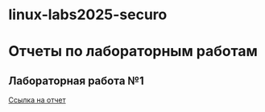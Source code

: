 # linux-labs2025-securo

# Отчеты по лабораторным работам

## Лабораторная работа №1

[Ссылка на отчет](https://www.dropbox.com/scl/fo/vticrq13uosjav3mje93u/AHk0nzF1d0nnlPG6EFnfMZQ?rlkey=8k655wio5yf44v4ooinc61ou1&st=80gpe49q&dl=0)

